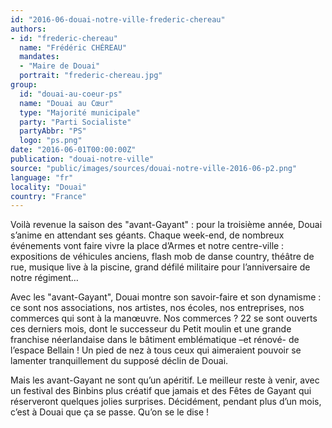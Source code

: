 ```yaml
---
id: "2016-06-douai-notre-ville-frederic-chereau"
authors:
- id: "frederic-chereau"
  name: "Frédéric CHÉREAU"
  mandates: 
  - "Maire de Douai"
  portrait: "frederic-chereau.jpg"
group:
  id: "douai-au-coeur-ps"
  name: "Douai au Cœur"
  type: "Majorité municipale"
  party: "Parti Socialiste"
  partyAbbr: "PS"
  logo: "ps.png"
date: "2016-06-01T00:00:00Z"
publication: "douai-notre-ville"
source: "public/images/sources/douai-notre-ville-2016-06-p2.png"
language: "fr"
locality: "Douai"
country: "France"
---
```


Voilà revenue la saison des "avant-Gayant" : pour la troisième année, Douai s’anime en attendant ses géants. Chaque week-end, de nombreux événements vont faire vivre la place d’Armes et notre centre-ville : expositions de véhicules anciens, flash mob de danse country, théâtre de rue, musique live à la piscine, grand défilé militaire pour l’anniversaire de notre régiment…

Avec les "avant-Gayant", Douai montre son savoir-faire et son dynamisme : ce sont nos associations, nos artistes, nos écoles, nos entreprises, nos commerces qui sont à la manœuvre. Nos commerces ? 22 se sont ouverts ces derniers mois, dont le successeur du Petit moulin et une grande franchise néerlandaise dans le bâtiment emblématique –et rénové- de l’espace Bellain ! Un pied de nez à tous ceux qui aimeraient pouvoir se lamenter tranquillement du supposé déclin de Douai.

Mais les avant-Gayant ne sont qu’un apéritif. Le meilleur reste à venir, avec un festival des Binbins plus créatif que jamais et des Fêtes de Gayant qui réserveront quelques jolies surprises. Décidément, pendant plus d’un mois, c’est à Douai que ça se passe. Qu’on se le dise !
